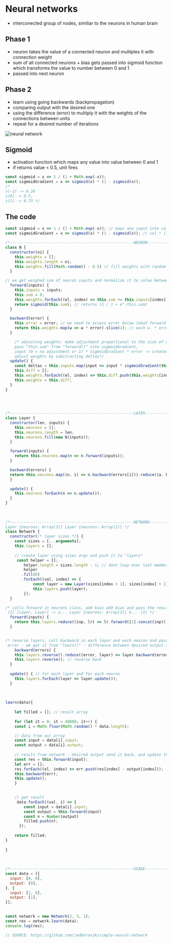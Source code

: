 # Neural networks
* interconected group of nodes, similiar to the neurons in human brain

## Phase 1
* neuron takes the value of a connected neuron and multiples  it with connection weight
* sum of all connected neurons + bias gets passed into sigmoid function which transforms the value to number between 0 and 1
* passed into next neuron

## Phase 2
* learn using going backwards (backpropagation)
* comparing output with the desired one
* using the difference (error) to multiply it with the weights of the connections between units  
* repeat for a desired number of iterations

![neural network](https://upload.wikimedia.org/wikipedia/commons/thumb/4/46/Colored_neural_network.svg/296px-Colored_neural_network.svg.png)

## Sigmoid 
* activation function which maps any value into value between 0 and 1
* if returns value < 0.5, unit fires


```js
const sigmoid = x => 1 / (1 + Math.exp(-x));
const sigmoidGradient = x => sigmoid(x) * (1 - sigmoid(x));
/*
s(-1) -> 0.26
s(0) -> 0.5,
s(1) -> 0.73 */
```


                  
## The code
```js
const sigmoid = x => 1 / (1 + Math.exp(-x)); // maps any input into value between 0 and 1
const sigmoidGradient = x => sigmoid(x) * (1 - sigmoid(x)); // val * (1 - val)

/*------------------------------------------------------NEURON----------------------------------------------------------*/
class N {
  constructor(ni) {
    this.weights = [];
    this.weights.length = ni;
    this.weights.fill(Math.random() - 0.5) // fill weights with random numbers
  }

// we get weighed sum of neuron inputs and normalize it to value between 0 and 1 using sigmoid
  forward(inputs) {
    this.inputs = inputs;
    this.sum = 0;
    this.weights.forEach((el, index) => this.sum += this.inputs[index] * this.weights[index])
    return sigmoid(this.sum); // returns (1 / 1 + e^-this.sum)
  }

  backward(error) {
    this.error = error; // we need to access error below (what forward returned - desired output)
    return this.weights.map(w => w * error).slice(1); // each w. * error and remove 1st el. (bias)
  }

    /* adjusting weights: make adjustment proportional to the size of error "sigmoidGradient" ensures the we adjust just a little bit
    pass "this.sum" from "forward()" into sigmoidGradient,
    input (0 = no adjustment or 1) * sigmoidGradient * error -> creates "deltas array" 
    adjust weights by substracting deltas*/
  update() {
    const deltas = this.inputs.map(input => input * sigmoidGradient(this.sum) * this.error);
    this.diff = [];
    this.weights.forEach((el, index) => this.diff.push(this.weights[index] - deltas[index]));
    this.weights = this.diff;
  }
}

    
    
    
/*------------------------------------------------------LAYER----------------------------------------------------------*/
class Layer {
  constructor(len, inputs) {
    this.neurons = [];
    this.neurons.length = len;
    this.neurons.fill(new N(inputs));   
  }

  forward(inputs) {
    return this.neurons.map(n => n.forward(inputs)); 
  }

  backward(errors) {
  return this.neurons.map((n, i) => n.backward(errors[i])).reduce((a, b) => a + b); // pass each error backwards and get weighted sum
  }

  update() {
    this.neurons.forEach(n => n.update());
  }
}
    
    
    
/*------------------------------------------------------NETWORK---------------------------------------------------------
Layer {neurons: Array(3)} Layer {neurons: Array(1)} */
class Network {
  constructor(/* layer sizes */) {
    const sizes = [...arguments];
    this.layers = [];
      
    // create layer using sizes args and push it to "layers"  
     const helper = [];
        helper.length = sizes.length - 1; // dont loop ever last member of sizes [2, 3, 1]
        helper
       .fill(0)
       .forEach((val, index) => {
            const layer = new Layer(sizes[index + 1], sizes[index] + 1);
            this.layers.push(layer);
        });
  }

/* calls forward in neurons class, add bias add bias and pass the result into reduce
 (2) [Layer, Layer] -> a... Layer {neurons: Array(3)} b... (1) */
  forward(inputs) {
    return this.layers.reduce((inp, lr) => lr.forward([1].concat(inp)), inputs); // concat to add bias a is Lr. {neurons: Array(3)}, b: ...(1)   [1].concat add bias
  }


/* reverse layers, call backward in each layer and each neuron and pass the result into "reduce"
 error - we get it from "learn()" - difference between desired output and our output */
    backward(errors) { 
    this.layers.reverse().reduce((error, layer) => layer.backward(error), errors);
    this.layers.reverse(); // reverse back
  }
    
  update() { // for each layer and for each neuron
    this.layers.forEach(layer => layer.update());
  }
    
    
    
learn(data){
     
    let filled = []; // result array
    
    for (let it = 0; it < 40000; it++) { 
    const i = Math.floor(Math.random() * data.length);

    // data from our array
    const input = data[i].input;
    const output = data[i].output;
  
    // result from network - desired output send it back, and update the connection weights between nodes
    const res = this.forward(input);
    let err = [];
    res.forEach((el, index) => err.push(res[index] - output[index]));  
    this.backward(err);    
    this.update();
    }
    

    // get result
     data.forEach((val, i) => {
        const input = data[i].input;
        const output = this.forward(input)
        const n = Number(output)
        filled.push(n);
      });
    
    return filled;
}
    
}
    
    
    
/*------------------------------------------------------USAGE----------------------------------------------------------*/
const data = [{
  input: [0, 0],
  output: [0],
}, {
  input: [1, 0],
  output: [1],
}];

 
const network = new Network(2, 3, 1);
const res = network.learn(data);
console.log(res);

// SOURCE: https://github.com/jedborovik/simple-neural-network


```
